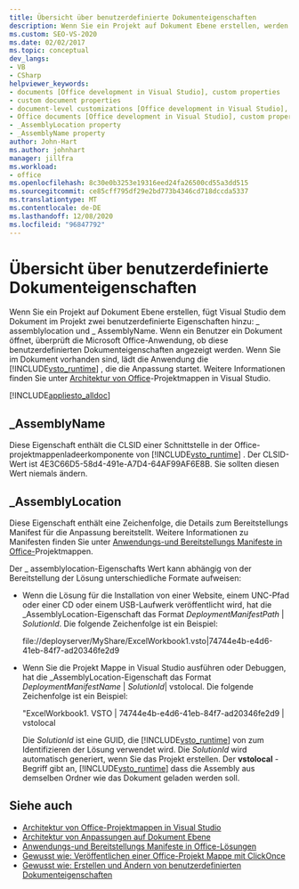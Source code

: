 ```yaml
---
title: Übersicht über benutzerdefinierte Dokumenteigenschaften
description: Wenn Sie ein Projekt auf Dokument Ebene erstellen, werden in Visual Studio dem Dokument im Projekt zwei benutzerdefinierte Eigenschaften hinzugefügt.
ms.custom: SEO-VS-2020
ms.date: 02/02/2017
ms.topic: conceptual
dev_langs:
- VB
- CSharp
helpviewer_keywords:
- documents [Office development in Visual Studio], custom properties
- custom document properties
- document-level customizations [Office development in Visual Studio], custom properties
- Office documents [Office development in Visual Studio], custom properties
- _AssemblyLocation property
- _AssemblyName property
author: John-Hart
ms.author: johnhart
manager: jillfra
ms.workload:
- office
ms.openlocfilehash: 8c30e0b3253e19316eed24fa26500cd55a3dd515
ms.sourcegitcommit: ce85cff795df29e2bd773b4346cd718dccda5337
ms.translationtype: MT
ms.contentlocale: de-DE
ms.lasthandoff: 12/08/2020
ms.locfileid: "96847792"
---
```

# <a name="custom-document-properties-overview"></a>Übersicht über benutzerdefinierte Dokumenteigenschaften

Wenn Sie ein Projekt auf Dokument Ebene erstellen, fügt Visual Studio dem Dokument im Projekt zwei benutzerdefinierte Eigenschaften hinzu: \_ assemblylocation und \_ AssemblyName. Wenn ein Benutzer ein Dokument öffnet, überprüft die Microsoft Office-Anwendung, ob diese benutzerdefinierten Dokumenteigenschaften angezeigt werden. Wenn Sie im Dokument vorhanden sind, lädt die Anwendung die [!INCLUDE[vsto_runtime](../vsto/includes/vsto-runtime-md.md)] , die die Anpassung startet. Weitere Informationen finden Sie unter [Architektur von Office](../vsto/architecture-of-office-solutions-in-visual-studio.md)-Projektmappen in Visual Studio.

 [!INCLUDE[appliesto_alldoc](../vsto/includes/appliesto-alldoc-md.md)]

## <a name="_assemblyname"></a>\_AssemblyName

Diese Eigenschaft enthält die CLSID einer Schnittstelle in der Office-projektmappenladeerkomponente von [!INCLUDE[vsto_runtime](../vsto/includes/vsto-runtime-md.md)] . Der CLSID-Wert ist 4E3C66D5-58d4-491e-A7D4-64AF99AF6E8B. Sie sollten diesen Wert niemals ändern.

## <a name="_assemblylocation"></a>\_AssemblyLocation

Diese Eigenschaft enthält eine Zeichenfolge, die Details zum Bereitstellungs Manifest für die Anpassung bereitstellt. Weitere Informationen zu Manifesten finden Sie unter [Anwendungs-und Bereitstellungs Manifeste in Office-](../vsto/application-and-deployment-manifests-in-office-solutions.md)Projektmappen.

 Der \_ assemblylocation-Eigenschafts Wert kann abhängig von der Bereitstellung der Lösung unterschiedliche Formate aufweisen:

- Wenn die Lösung für die Installation von einer Website, einem UNC-Pfad oder einer CD oder einem USB-Laufwerk veröffentlicht wird, hat die _AssemblyLocation-Eigenschaft das Format *DeploymentManifestPath* | *SolutionId*. Die folgende Zeichenfolge ist ein Beispiel:

     file://deployserver/MyShare/ExcelWorkbook1.vsto|74744e4b-e4d6-41eb-84f7-ad20346fe2d9

- Wenn Sie die Projekt Mappe in Visual Studio ausführen oder Debuggen, hat die _AssemblyLocation-Eigenschaft das Format *DeploymentManifestName* | *SolutionId*| vstolocal. Die folgende Zeichenfolge ist ein Beispiel:

     "ExcelWorkbook1. VSTO | 74744e4b-e4d6-41eb-84f7-ad20346fe2d9 | vstolocal

  Die *SolutionId* ist eine GUID, die [!INCLUDE[vsto_runtime](../vsto/includes/vsto-runtime-md.md)] von zum Identifizieren der Lösung verwendet wird. Die *SolutionId* wird automatisch generiert, wenn Sie das Projekt erstellen. Der **vstolocal** -Begriff gibt an, [!INCLUDE[vsto_runtime](../vsto/includes/vsto-runtime-md.md)] dass die Assembly aus demselben Ordner wie das Dokument geladen werden soll.

## <a name="see-also"></a>Siehe auch

- [Architektur von Office-Projektmappen in Visual Studio](../vsto/architecture-of-office-solutions-in-visual-studio.md)
- [Architektur von Anpassungen auf Dokument Ebene](../vsto/architecture-of-document-level-customizations.md)
- [Anwendungs-und Bereitstellungs Manifeste in Office-Lösungen](../vsto/application-and-deployment-manifests-in-office-solutions.md)
- [Gewusst wie: Veröffentlichen einer Office-Projekt Mappe mit ClickOnce](/previous-versions/bb386095(v=vs.110))
- [Gewusst wie: Erstellen und Ändern von benutzerdefinierten Dokumenteigenschaften](../vsto/how-to-create-and-modify-custom-document-properties.md)